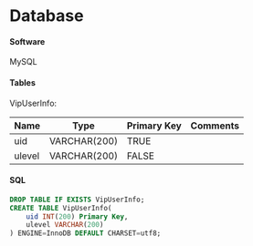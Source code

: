 Database
========

#### Software
MySQL 

#### Tables
VipUserInfo:

|Name|Type|Primary Key|Comments|
|----|----|-----------|--------|
|uid|VARCHAR(200)|TRUE| |
|ulevel|VARCHAR(200)|FALSE| |

#### SQL
```SQL
DROP TABLE IF EXISTS VipUserInfo;
CREATE TABLE VipUserInfo(
    uid INT(200) Primary Key,
    ulevel VARCHAR(200)
) ENGINE=InnoDB DEFAULT CHARSET=utf8;
```
